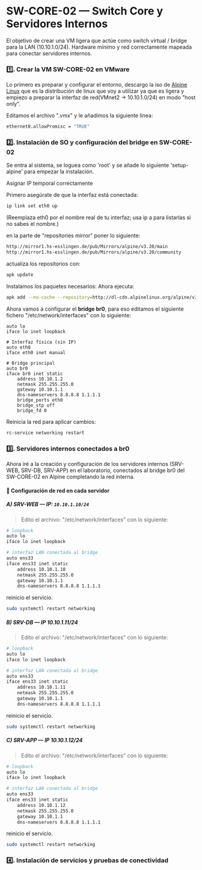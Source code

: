 # SW-CORE-02 — Switch Core y Servidores Internos

El objetivo de crear una VM ligera que actúe como switch virtual / bridge para la LAN (10.10.1.0/24). Hardware mínimo y red correctamente mapeada para conectar servidores internos.

### 1️⃣. Crear la VM SW-CORE-02 en VMware

Lo primero es preparar y configurar el entorno, descargo la iso de [Alpine Linux](https://www.alpinelinux.org/?utm_source=chatgpt.com) que es la distribución de linux que voy a utilizar ya que es ligera y empiezo a preparar la interfaz de red(VMnet2 → 10.10.1.0/24) en modo "host only".

Editamos el archivo ".vmx" y le añadimos la siguiente línea: 
<!-- Esto permite al sistema de bridge capturar paquetes en modo promiscuo si hace falta. -->
```bash
ethernet0.allowPromisc = "TRUE" 
```
### 2️⃣. Instalación de SO y configuración del bridge en SW-CORE-02
Se entra al sistema, se loguea como 'root' y se añade lo siguiente 'setup-alpine' para empezar la instalación.

Asignar IP temporal correctamente

Primero asegúrate de que la interfaz está conectada:
``` bash
ip link set eth0 up
```
(Reemplaza eth0 por el nombre real de tu interfaz; usa ip a para listarlas si no sabes el nombre.)
<!--
Luego asigna la IP con la interfaz explícita:
``` ip addr add 192.168.238.50/24 dev eth0 ```
Agrega la ruta por defecto (gateway):
``` ip route add default via 192.168.238.2 ```
Configura DNS temporal:
``` echo "nameserver 8.8.8.8" > /etc/resolv.conf ```bash
Prueba conectividad:
``` ping -c 4 8.8.8.8
ping -c 4 dl-cdn.alpinelinux.org ```
-->

en la parte de "repositories mirror" poner lo siguiente:
<!--echo linkrepositorio >> /etc/apk/repositories -->
``` bash
http://mirror1.hs-esslingen.de/pub/Mirrors/alpine/v3.20/main
http://mirror1.hs-esslingen.de/pub/Mirrors/alpine/v3.20/community
```
actualiza los repositorios con:
``` bash
apk update
```
Instalamos los paquetes necesarios:
Ahora ejecuta:
``` bash
apk add --no-cache --repository=http://dl-cdn.alpinelinux.org/alpine/v3.22/main bridge iproute2
``` 
<!-- Con --repository = obligamos a usar un repositorio válido y directo, evitando problemas de “world not found”.

--no-cache = evita conflictos con caché corrupto.
 -->
 Ahora vamos a configurar el **bridge br0**, para eso editamos el siguiente fichero "/etc/network/interfaces" con lo siguiente:
``` nano
auto lo
iface lo inet loopback

# Interfaz física (sin IP)
auto eth0
iface eth0 inet manual

# Bridge principal
auto br0
iface br0 inet static
    address 10.10.1.2
    netmask 255.255.255.0
    gateway 10.10.1.1
    dns-nameservers 8.8.8.8 1.1.1.1
    bridge_ports eth0
    bridge_stp off
    bridge_fd 0

``` 
 
 <!-- eth0 es la interfaz conectada al Core/Router.

br0 es el bridge virtual, con la IP de gestión 10.10.1.2.

Si vas a conectar más NICs al switch, simplemente añádelas en bridge_ports.
 -->
 Reinicia la red para aplicar cambios:
 ``` bash
rc-service networking restart
```
 <!--
Verifica que br0 existe y está UP:

'''ip a show br0'''

Prueba conectividad:

'''ping -c 4 10.10.1.1   # Gateway (RT-CORE-01)
ping -c 4 8.8.8.8     # DNS externo'''

E. Arranque automático

Asegúrate de que los servicios se inicien en boot:

'''rc-update add networking boot
rc-update add local boot'''
 -->
### 3️⃣. Servidores internos conectados a br0
Ahora iré a la creación y configuración de los servidores internos (SRV-WEB, SRV-DB, SRV-APP) en el laboratorio, conectados al bridge br0 del SW-CORE-02 en Alpine completando la red interna.
<!-- ==========================================
| Parámetro       | SRV-WEB | SRV-DB | SRV-APP |
|-----------------|---------|--------|---------|
| CPU             | 1 vCPU  | 2 vCPU | 2 vCPU  |
| RAM             | 2 GB    | 2 GB   | 2 GB    |
| Disco           | 10 GB   | 10 GB  | 10 GB   |
| SO              | Debian / Ubuntu Server minimal |
| NIC             | 1 NIC → conectar a `br0` en Alpine (`SW-CORE-02`) |

> La NIC de cada servidor se conecta a la **LAN interna (VLAN1)** a través del bridge `br0`.
=========================================== -->
 #### 🔧 Configuración de red en cada servidor
 ##### A) SRV-WEB — IP: `10.10.1.10/24`

 > Edito el archivo: "/etc/network/interfaces" con lo siguiente:

``` bash
# loopback
auto lo
iface lo inet loopback

# interfaz LAN conectada al bridge
auto ens33
iface ens33 inet static
    address 10.10.1.10
    netmask 255.255.255.0
    gateway 10.10.1.1
    dns-nameservers 8.8.8.8 1.1.1.1
```   
reinicio el servicio.
``` bash
sudo systemctl restart networking
```
<!-- ==========================================
Verifica la conectividad:
ip a show ens33
ping -c 4 10.10.1.1   # Core Router / Firewall
ping -c 4 10.10.1.11  # SRV-DB
ping -c 4 10.10.1.12  # SRV-APP
=========================================== -->
##### B) SRV-DB — IP 10.10.1.11/24
> Edito el archivo: "/etc/network/interfaces" con lo siguiente:

``` bash
# loopback
auto lo
iface lo inet loopback

# interfaz LAN conectada al bridge
auto ens33
iface ens33 inet static
    address 10.10.1.11
    netmask 255.255.255.0
    gateway 10.10.1.1
    dns-nameservers 8.8.8.8 1.1.1.1
```   
reinicio el servicio.
``` bash
sudo systemctl restart networking
```
##### C) SRV-APP — IP 10.10.1.12/24
> Edito el archivo: "/etc/network/interfaces" con lo siguiente:

``` bash
# loopback
auto lo
iface lo inet loopback

# interfaz LAN conectada al bridge
auto ens33
iface ens33 inet static
    address 10.10.1.12
    netmask 255.255.255.0
    gateway 10.10.1.1
    dns-nameservers 8.8.8.8 1.1.1.1
```   
reinicio el servicio.
``` bash
sudo systemctl restart networking
```
### 4️⃣. Instalación de servicios y pruebas de conectividad

